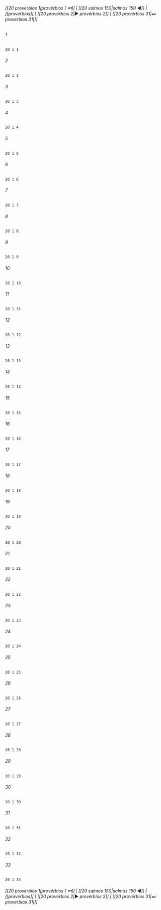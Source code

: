 
###### [[20 provérbios 1|provérbios 1 ⏮]] | [[20 salmos 150|salmos 150 ◀]] | [[provérbios]] | [[20 provérbios 2|▶ provérbios 2]] | [[20 provérbios 31|⏭ provérbios 31|]]

###### 1
``` verse
20 1 1 
```
###### 2
``` verse
20 1 2 
```
###### 3
``` verse
20 1 3 
```
###### 4
``` verse
20 1 4 
```
###### 5
``` verse
20 1 5 
```
###### 6
``` verse
20 1 6 
```
###### 7
``` verse
20 1 7 
```
###### 8
``` verse
20 1 8 
```
###### 9
``` verse
20 1 9 
```
###### 10
``` verse
20 1 10 
```
###### 11
``` verse
20 1 11 
```
###### 12
``` verse
20 1 12 
```
###### 13
``` verse
20 1 13 
```
###### 14
``` verse
20 1 14 
```
###### 15
``` verse
20 1 15 
```
###### 16
``` verse
20 1 16 
```
###### 17
``` verse
20 1 17 
```
###### 18
``` verse
20 1 18 
```
###### 19
``` verse
20 1 19 
```
###### 20
``` verse
20 1 20 
```
###### 21
``` verse
20 1 21 
```
###### 22
``` verse
20 1 22 
```
###### 23
``` verse
20 1 23 
```
###### 24
``` verse
20 1 24 
```
###### 25
``` verse
20 1 25 
```
###### 26
``` verse
20 1 26 
```
###### 27
``` verse
20 1 27 
```
###### 28
``` verse
20 1 28 
```
###### 29
``` verse
20 1 29 
```
###### 30
``` verse
20 1 30 
```
###### 31
``` verse
20 1 31 
```
###### 32
``` verse
20 1 32 
```
###### 33
``` verse
20 1 33 
```

###### [[20 provérbios 1|provérbios 1 ⏮]] | [[20 salmos 150|salmos 150 ◀]] | [[provérbios]] | [[20 provérbios 2|▶ provérbios 2]] | [[20 provérbios 31|⏭ provérbios 31|]]

